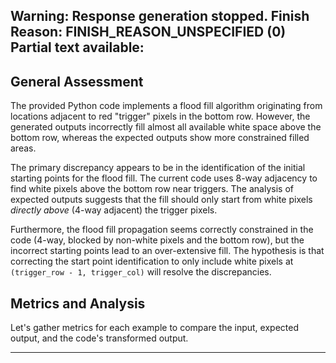 Warning: Response generation stopped. Finish Reason: FINISH_REASON_UNSPECIFIED (0)
Partial text available:
---
## General Assessment

The provided Python code implements a flood fill algorithm originating from locations adjacent to red "trigger" pixels in the bottom row. However, the generated outputs incorrectly fill almost all available white space above the bottom row, whereas the expected outputs show more constrained filled areas.

The primary discrepancy appears to be in the identification of the initial starting points for the flood fill. The current code uses 8-way adjacency to find white pixels above the bottom row near triggers. The analysis of expected outputs suggests that the fill should only start from white pixels *directly above* (4-way adjacent) the trigger pixels.

Furthermore, the flood fill propagation seems correctly constrained in the code (4-way, blocked by non-white pixels and the bottom row), but the incorrect starting points lead to an over-extensive fill. The hypothesis is that correcting the start point identification to only include white pixels at `(trigger_row - 1, trigger_col)` will resolve the discrepancies.

## Metrics and Analysis

Let's gather metrics for each example to compare the input, expected output, and the code's transformed output.


---
